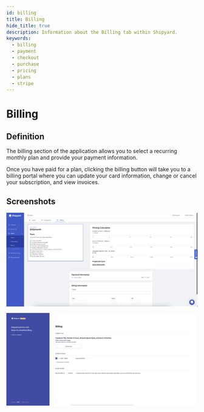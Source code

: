 ```yaml
---
id: billing
title: Billing
hide_title: true
description: Information about the Billing tab within Shipyard.
keywords:
  - billing
  - payment
  - checkout
  - purchase
  - pricing
  - plans
  - stripe
---
```


# Billing

## Definition

The billing section of the application allows you to select a recurring monthly plan and provide your payment information.

Once you have paid for a plan, clicking the billing button will take you to a billing portal where you can update your card information, change or cancel your subscription, and view invoices.

## Screenshots

![Billing tab in the Shipyard UI](../../.gitbook/assets/billing_tab.png)

![Billing portal once you are a subscriber](../../.gitbook/assets/image_95.png)
